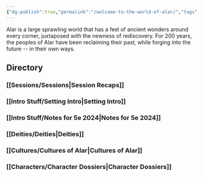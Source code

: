 ```yaml
---
{"dg-publish":true,"permalink":"/welcome-to-the-world-of-alar/","tags":["Home","gardenEntry"]}
---
```


Alar is a large sprawling world that has a feel of ancient wonders around every corner, juxtaposed with the newness of rediscovery. For 200 years, the peoples of Alar have been reclaiming their past, while forging into the future -- in their own ways. 

## Directory

### [[Sessions/Sessions\|Session Recaps]]

### [[Intro Stuff/Setting Intro\|Setting Intro]]

### [[Intro Stuff/Notes for 5e 2024\|Notes for 5e 2024]]

### [[Deities/Deities\|Deities]]

### [[Cultures/Cultures of Alar\|Cultures of Alar]]

### [[Characters/Character Dossiers\|Character Dossiers]]
